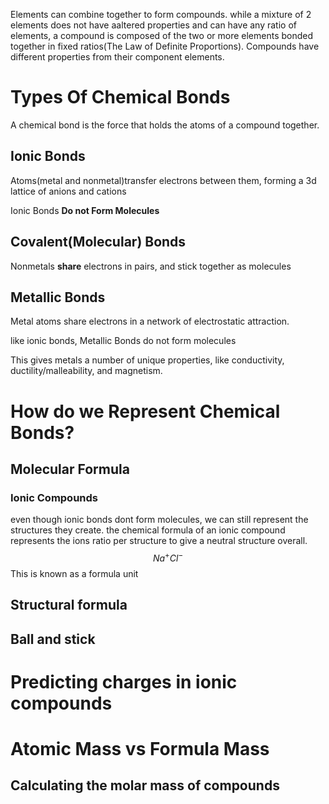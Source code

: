 Elements can combine together to form compounds. while a mixture of 2 elements does not have aaltered properties and can have any ratio of elements, a compound is composed of the two or more elements bonded together in fixed ratios(The Law of Definite Proportions). Compounds have different properties from their component elements. 

# Types Of Chemical Bonds
A chemical bond is the force that holds the atoms of a compound together. 
## Ionic Bonds
Atoms(metal and nonmetal)transfer electrons between them, forming a 3d lattice of anions and cations

Ionic Bonds **Do not Form Molecules**



## Covalent(Molecular) Bonds
Nonmetals **share** electrons in pairs, and stick together as molecules


## Metallic Bonds
Metal atoms share electrons in a network of electrostatic attraction.

like ionic bonds, Metallic Bonds do not form molecules

This gives metals a number of unique properties, like conductivity, ductility/malleability, and magnetism.

# How do we Represent Chemical Bonds?
## Molecular Formula
### Ionic Compounds
even though ionic bonds dont form molecules, we can still represent the structures they create. the chemical formula of an ionic compound represents the ions ratio per structure to give a neutral structure overall. $$Na^+Cl^-$$
This is known as a formula unit

## Structural formula


## Ball and stick


# Predicting charges in ionic compounds

# 

# Atomic Mass vs Formula Mass

## Calculating the molar mass of compounds

